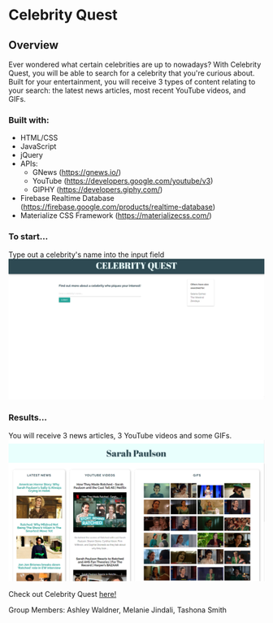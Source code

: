 # Celebrity Quest

## Overview
Ever wondered what certain celebrities are up to nowadays? With Celebrity Quest, you will be able to search for a celebrity that you're curious about. Built for your entertainment, you will receive 3 types of content relating to your search: the latest news articles, most recent YouTube videos, and GIFs.

### Built with:
* HTML/CSS
* JavaScript
* jQuery
* APIs:
     * GNews (https://gnews.io/)
     * YouTube (https://developers.google.com/youtube/v3)
     * GIPHY (https://developers.giphy.com/)
* Firebase Realtime Database (https://firebase.google.com/products/realtime-database)
* Materialize CSS Framework (https://materializecss.com/)

### To start...
Type out a celebrity's name into the input field
![Celebrity Quest](./assets/images/CQ1.PNG)

### Results...
You will receive 3 news articles, 3 YouTube videos and some GIFs.
![Celebrity Quest](./assets/images/CQ2.PNG)

Check out Celebrity Quest [here!](https://melaniejindali.github.io/Celebrity-Quest/)
      
Group Members: Ashley Waldner, Melanie Jindali, Tashona Smith
